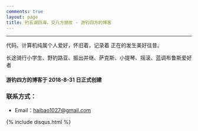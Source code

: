 ```yaml
---
comments: true
layout: page
title: 钓五湖四海，交八方朋友 - 游钓四方的博客
---
```

---

代码、计算机纯属个人爱好，怀旧着，记录着 正在的发生美好往昔。

长途骑行小学生、野钓路亚、振出并继、萨克斯、小提琴、摇滚、蓝调布鲁斯爱好者


#### 游钓四方的博客于 2018-8-31 日正式创建<br>

### 联系方式：

- Email：haibao1027@gmail.com


{% include disqus.html %}